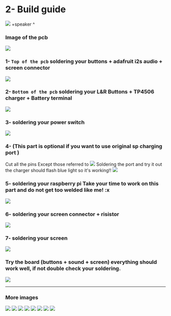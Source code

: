 # 2- Build guide

![](https://github.com/Gameboypi/SPW/blob/master/Build%20guide/1.jpg)
+speaker ^
### Image of the pcb
![](https://github.com/Gameboypi/SPW/blob/master/Build%20guide/2.JPG)
### 1- `Top of the pcb` soldering your buttons + adafruit i2s audio + screen connector
![](https://github.com/Gameboypi/SPW/blob/master/Build%20guide/3.JPG)
### 2- `Bottom of the pcb` soldering your L&R Buttons + TP4506 charger + Battery terminal
![](https://github.com/Gameboypi/SPW/blob/master/Build%20guide/4.JPG)
### 3- soldering your power switch
![](https://github.com/Gameboypi/SPW/blob/master/Build%20guide/5-1.JPG)
### 4- (This part is optional if you want to use original sp charging port )
Cut all the pins Except those referred to 
![](https://github.com/Gameboypi/SPW/blob/master/Build%20guide/55.JPG)
Soldering the port and try it out the charger should flash blue light so it's working!!
![](https://github.com/Gameboypi/SPW/blob/master/Build%20guide/66.JPG)
### 5- soldering your raspberry pi Take your time to work on this part and do not get too welded like me! :x
![](https://github.com/Gameboypi/SPW/blob/master/Build%20guide/7.JPG)
### 6- soldering your screen connector + risistor
![](https://github.com/Gameboypi/SPW/blob/master/Build%20guide/8.JPG)
### 7- soldering your screen
![](https://github.com/Gameboypi/SPW/blob/master/Build%20guide/9.JPG)
### Try the board (buttons + sound + screen) everything should work well, if not double check your soldering.
![](https://github.com/Gameboypi/SPW/blob/master/Build%20guide/10.JPG)

-----

### More images
![](https://github.com/Gameboypi/SPW/blob/master/Build%20guide/11.JPG)
![](https://github.com/Gameboypi/SPW/blob/master/Build%20guide/22.JPG)
![](https://github.com/Gameboypi/SPW/blob/master/Build%20guide/33.JPG)
![](https://github.com/Gameboypi/SPW/blob/master/Build%20guide/44.JPG)
![](https://github.com/Gameboypi/SPW/blob/master/Build%20guide/77.JPG)
![](https://github.com/Gameboypi/SPW/blob/master/Build%20guide/88.JPG)
![](https://github.com/Gameboypi/SPW/blob/master/Build%20guide/99.JPG)
![](https://github.com/Gameboypi/SPW/blob/master/Build%20guide/9999.JPG)


 
